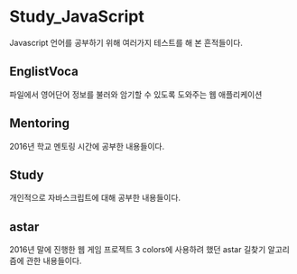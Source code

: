 # Study_JavaScript

Javascript 언어를 공부하기 위해 여러가지 테스트를 해 본 흔적들이다.

## EnglistVoca
파일에서 영어단어 정보를 불러와 암기할 수 있도록 도와주는 웹 애플리케이션

## Mentoring
2016년 학교 멘토링 시간에 공부한 내용들이다.

## Study
개인적으로 자바스크립트에 대해 공부한 내용들이다.

## astar
2016년 말에 진행한 웹 게임 프로젝트 3 colors에 사용하려 했던 astar 길찾기 알고리즘에 관한 내용들이다.
